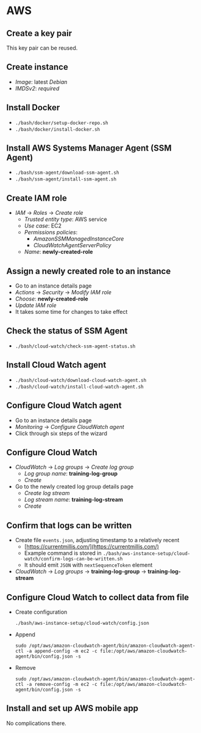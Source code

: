 # AWS

## Create a key pair

This key pair can be reused.

## Create instance

* *Image*: latest *Debian*
* *IMDSv2*: *required*

## Install Docker

* `./bash/docker/setup-docker-repo.sh`
* `./bash/docker/install-docker.sh`

## Install AWS Systems Manager Agent (SSM Agent)

* `./bash/ssm-agent/download-ssm-agent.sh`
* `./bash/ssm-agent/install-ssm-agent.sh`

## Create IAM role

* *IAM* → *Roles* → *Create role*
    * *Trusted entity type*: AWS service
    * *Use case*: EC2
    * *Permissions policies*:
        * *AmazonSSMManagedInstanceCore*
        * *CloudWatchAgentServerPolicy*
    * *Name*: **newly-created-role**

## Assign a newly created role to an instance

* Go to an instance details page
* *Actions* → *Security* → *Modify IAM role*
* *Choose*: **newly-created-role**
* *Update IAM role*
* It takes some time for changes to take effect

## Check the status of SSM Agent

* `./bash/cloud-watch/check-ssm-agent-status.sh`

## Install Cloud Watch agent

* `./bash/cloud-watch/download-cloud-watch-agent.sh`
* `./bash/cloud-watch/install-cloud-watch-agent.sh`

## Configure Cloud Watch agent

* Go to an instance details page
* *Monitoring* → *Configure CloudWatch agent*
* Click through six steps of the wizard

## Configure Cloud Watch

* *CloudWatch* → *Log groups* → *Create log group*
    * *Log group name*: **training-log-group**
    * *Create*
* Go to the newly created log group details page
    * *Create log stream*
    * *Log stream name*: **training-log-stream**
    * *Create*

## Confirm that logs can be written

* Create file `events.json`, adjusting timestamp to a relatively recent
    * [https://currentmillis.com/](https://currentmillis.com/)
    * Example command is stored in `./bash/aws-instance-setup/cloud-watch/confirm-logs-can-be-written.sh`
    * It should emit `JSON` with `nextSequenceToken` element
* *CloudWatch* -> *Log groups* -> **training-log-group** -> **training-log-stream**

## Configure Cloud Watch to collect data from file

* Create configuration

  `./bash/aws-instance-setup/cloud-watch/config.json`

* Append

  `sudo /opt/aws/amazon-cloudwatch-agent/bin/amazon-cloudwatch-agent-ctl -a append-config -m ec2 -c file:/opt/aws/amazon-cloudwatch-agent/bin/config.json -s`

* Remove

  `sudo /opt/aws/amazon-cloudwatch-agent/bin/amazon-cloudwatch-agent-ctl -a remove-config -m ec2 -c file:/opt/aws/amazon-cloudwatch-agent/bin/config.json -s`

## Install and set up AWS mobile app

No complications there.

